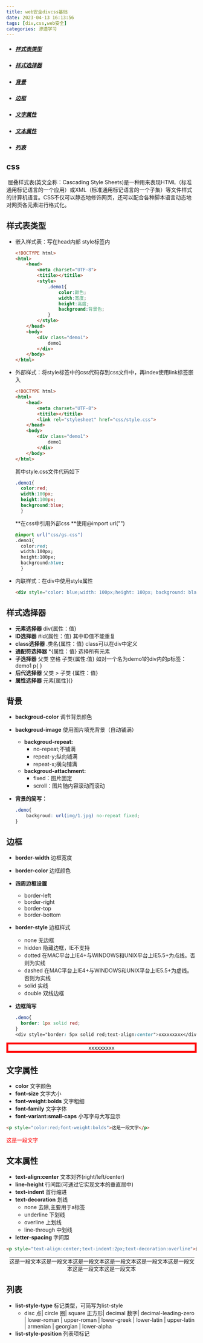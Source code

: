 ```yaml
---
title: web安全divcss基础
date: 2023-04-13 16:13:56
tags: [div,css,web安全]
categories: 渗透学习
---
```


- ##### [样式表类型 ](#样式表类型)


- ##### [样式选择器 ](#样式选择器)


- ##### [背景 ](#背景)


- ##### [边框 ](#边框)


- ##### [文字属性 ](#文字属性)


- ##### [文本属性 ](#文本属性)


- ##### [列表 ](#列表)


<!--more-->

## css

​		层叠样式表(英文全称：Cascading Style Sheets)是一种用来表现HTML（标准通用标记语言的一个应用）或XML（标准通用标记语言的一个子集）等文件样式的计算机语言。CSS不仅可以静态地修饰网页，还可以配合各种脚本语言动态地对网页各元素进行格式化。

## 样式表类型

- 嵌入样式表：写在head内部 style标签内

  ```html
  <!DOCTYPE html>
  <html>
      <head>
          <meta charset="UTF-8">
          <titile></titile>
          <style>
              .demo1{
                  color:颜色;
                  width:宽度;
                  height:高度;
                  background:背景色;
              }
          </style>
      </head>
      <body>
          <div class="demo1">
              demo1
          </div>
      </body>
  </html>
  ```

- 外部样式：将style标签中的css代码存到css文件中，再index使用link标签嵌入

  ```html
  <!DOCTYPE html>
  <html>
      <head>
          <meta charset="UTF-8">
          <titile></titile>
          <link rel="stylesheet" href="css/style.css">
      </head>
      <body>
          <div class="demo1">
              demo1
          </div>
      </body>
  </html>
  ```

  其中style.css文件代码如下

  ```css
  .demo1{
  	color:red;
  	width:100px;
  	height:100px;
  	background:blue;
  	}
  ```

  **在css中引用外部css **使用@import url("")

  ```css
  @import url("css/gs.css")
  .demo1{
  	color:red;
  	width:100px;
  	height:100px;
  	background:blue;
  	}
  ```

- 内联样式：在div中使用style属性

  ```html
  <div style="color: blue;width: 100px;height: 100px; background: black;">demo2</div>
  ```

## 样式选择器

- **元素选择器**  div{属性：值}
- **ID选择器** #id{属性：值}     其中ID值不能重复
- **class选择器**  .类名{属性：值}  class可以在div中定义
- **通配符选择器**  *{属性：值}   选择所有元素
- **子选择器**  父类 空格 子类{属性:值}  如对一个名为demo1的div内的p标签：demo1 p{ }
- **后代选择器**   父类 > 子类 {属性：值}
- **属性选择器**  元素[属性]{}

## 背景

- **backgroud-color** 调节背景颜色

- **backgroud-image** 使用图片填充背景（自动铺满）

  - **backgroud-repeat:**
    - no-repeat;不铺满
    - repeat-y;纵向铺满
    - repeat-x;横向铺满
  - **backgroud-attachment:**
    - fixed：图片固定
    - scroll：图片随内容滚动而滚动

- **背景的简写：** 

  ```css
  .demo{
      backgroud: url(img/1.jpg) no-repeat fixed;
  }
  ```

## 边框

- **border-width** 边框宽度

- **border-color** 边框颜色

- **四周边框设置**

  - border-left
  - border-right
  - border-top
  - border-bottom

- **border-style** 边框样式

  - none 无边框
  - hidden 隐藏边框，IE不支持
  - dotted 在MAC平台上IE4+与WINDOWS和UNIX平台上IE5.5+为点线。否则为实线
  - dashed 在MAC平台上IE4+与WINDOWS和UNIX平台上IE5.5+为虚线。否则为实线
  - solid 实线
  - double 双线边框

- **边框简写**

  ```css
  .demo{
  	border: 1px solid red;
  }
  <div style="border: 5px solid red;text-align:center">xxxxxxxxx</div>
  ```

<div style="border: 5px solid red;text-align:center">xxxxxxxxx</div>

## 文字属性

- **color** 文字颜色
- **font-size** 文字大小
- **font-weight:bolds** 文字粗细
- **font-family** 文字字体
- **font-variant:small-caps** 小写字母大写显示

```html
<p style="color:red;font-weight:bolds">这是一段文字</p>
```

<p style="color:red;font-weight:bolds">这是一段文字</p>

## 文本属性

- **text-align:center**  文本对齐(right/left/center)
- **line-height**  行间距(可通过它实现文本的垂直居中)
- **text-indent** 首行缩进
- **text-decoration** 划线
  - none  去除,主要用于a标签
  - underline  下划线
  - overline   上划线
  - line-through   中划线
- **letter-spacing**  字间距

```html
<p style="text-align:center;text-indent:2px;text-decoration:overline">这是一段文本这是一段文本这是一段文本这是一段文本这是一段文本这是一段文本这是一段文本这是一段文本</p>
```

<p style="text-align:center;text-indent:2px;text-decoration:overline">这是一段文本这是一段文本这是一段文本这是一段文本这是一段文本这是一段文本这是一段文本这是一段文本</p>

## 列表

- **list-style-type** 标记类型，可简写为list-style
  - disc 点| circle 圈| square 正方形| decimal 数字| decimal-leading-zero | lower-roman | upper-roman | lower-greek | lower-latin | upper-latin | armenian | georgian | lower-alpha 
- **list-style-position** 列表项标记
